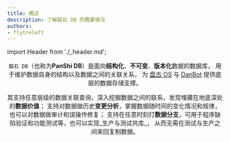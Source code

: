 ```yaml
---
title: 概述
description: 了解磐石 DB 的概要情况
authors:
- flytreleft
---
```


import Header from './_header.md';

<Header />


`磐石 DB`（也称为**PanShi DB**）是面向**结构化**、**不可变**、**版本化**数据的数据库，
用于维护数据自身的结构以及数据之间的关联关系，
为 [盘古 OS](/docs/pangu-os) 与 [DanBot](/blog/the-dan-bot-design) 提供底层的数据存储支撑。

其支持任意层级的数据关联查询，深入挖掘数据之间的联系，发现埋藏在地底深处的**数据价值**；
支持对数据做历史**变更分析**，掌握数据随时间的变化情况和规律，也可以对数据做审计和误操作修复；
支持在任意时刻打**数据分支**，可用于程序缺陷验证和功能测试等，也可以实现_生产与测试共库_，
从而无需在测试与生产之间来回复制数据。
